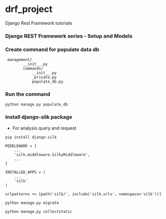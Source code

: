 # drf_project

Django Rest Framework tutorials

### Django REST Framework series - Setup and Models

### Create command for populate data db

```
 management/
        __init__.py
        commands/
            __init__.py
            _private.py
            populate_db.py
```

### Run the command

```
python manage.py populate_db
```

### Install django-silk package

- For analysis query and request

```
pip install django-silk

MIDDLEWARE = [
    ...
    'silk.middleware.SilkyMiddleware',
    ...
]

INSTALLED_APPS = (
    ...
    'silk'
)

urlpatterns += [path('silk/', include('silk.urls', namespace='silk'))]

python manage.py migrate

python manage.py collectstatic
```
